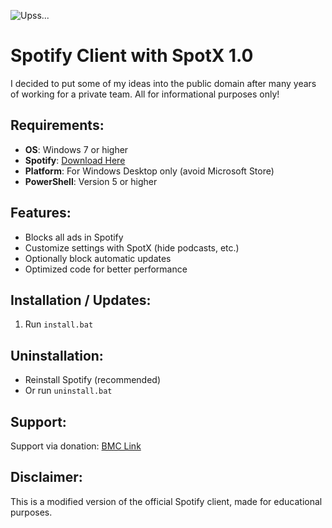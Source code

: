 

![Upss...](https://ibb.co/4RVhr3DC)


# Spotify Client with SpotX 1.0

I decided to put some of my ideas into the public domain after many years of working for a private team. All for informational purposes only!

## Requirements:
- **OS**: Windows 7 or higher 
- **Spotify**: [Download Here](https://www.spotify.com)
- **Platform**: For Windows Desktop only (avoid Microsoft Store)
- **PowerShell**: Version 5 or higher

## Features:
- Blocks all ads in Spotify
- Customize settings with SpotX (hide podcasts, etc.)
- Optionally block automatic updates
- Optimized code for better performance

## Installation / Updates:
1. Run `install.bat`

## Uninstallation:
- Reinstall Spotify (recommended)
- Or run `uninstall.bat`

## Support:
Support via donation: [BMC Link](https://bmc.link/r3mz0)

## Disclaimer:
This is a modified version of the official Spotify client, made for educational purposes.

